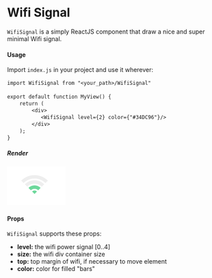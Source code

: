# Wifi Signal

`WifiSignal` is a simply ReactJS component that draw a nice and super minimal Wifi signal.

#### Usage

Import `index.js` in your project and use it wherever:


    import WifiSignal from "<your_path>/WifiSignal"    
    
    export default function MyView() {
        return (
            <div>
               <WifiSignal level={2} color={"#34DC96"}/>
            </div>
        );
    }
    
##### Render    
    
 <img src="wifi.png"/>

#### Props

`WifiSignal` supports these props:

- **level:** the wifi power signal [0..4]
- **size:** the wifi div container size
- **top:** top margin of wifi, if necessary to move element
- **color:** color for filled "bars"


